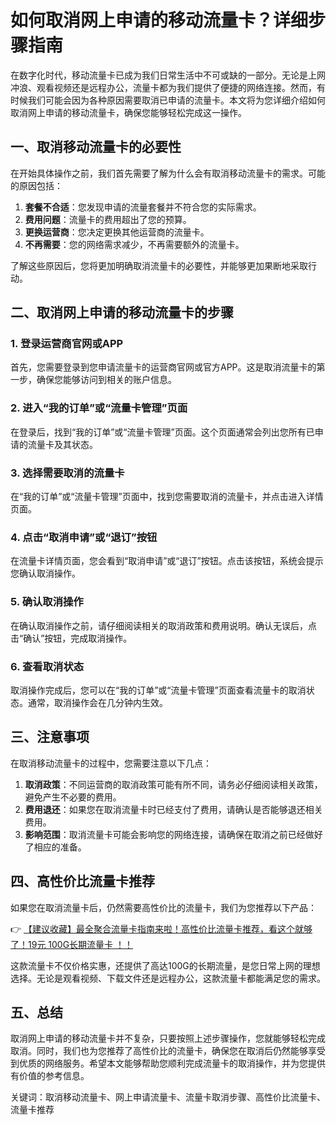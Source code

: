 # 如何取消网上申请的移动流量卡？详细步骤指南

在数字化时代，移动流量卡已成为我们日常生活中不可或缺的一部分。无论是上网冲浪、观看视频还是远程办公，流量卡都为我们提供了便捷的网络连接。然而，有时候我们可能会因为各种原因需要取消已申请的流量卡。本文将为您详细介绍如何取消网上申请的移动流量卡，确保您能够轻松完成这一操作。

## 一、取消移动流量卡的必要性

在开始具体操作之前，我们首先需要了解为什么会有取消移动流量卡的需求。可能的原因包括：

1. **套餐不合适**：您发现申请的流量套餐并不符合您的实际需求。
2. **费用问题**：流量卡的费用超出了您的预算。
3. **更换运营商**：您决定更换其他运营商的流量卡。
4. **不再需要**：您的网络需求减少，不再需要额外的流量卡。

了解这些原因后，您将更加明确取消流量卡的必要性，并能够更加果断地采取行动。

## 二、取消网上申请的移动流量卡的步骤

### 1. 登录运营商官网或APP

首先，您需要登录到您申请流量卡的运营商官网或官方APP。这是取消流量卡的第一步，确保您能够访问到相关的账户信息。

### 2. 进入“我的订单”或“流量卡管理”页面

在登录后，找到“我的订单”或“流量卡管理”页面。这个页面通常会列出您所有已申请的流量卡及其状态。

### 3. 选择需要取消的流量卡

在“我的订单”或“流量卡管理”页面中，找到您需要取消的流量卡，并点击进入详情页面。

### 4. 点击“取消申请”或“退订”按钮

在流量卡详情页面，您会看到“取消申请”或“退订”按钮。点击该按钮，系统会提示您确认取消操作。

### 5. 确认取消操作

在确认取消操作之前，请仔细阅读相关的取消政策和费用说明。确认无误后，点击“确认”按钮，完成取消操作。

### 6. 查看取消状态

取消操作完成后，您可以在“我的订单”或“流量卡管理”页面查看流量卡的取消状态。通常，取消操作会在几分钟内生效。

## 三、注意事项

在取消移动流量卡的过程中，您需要注意以下几点：

1. **取消政策**：不同运营商的取消政策可能有所不同，请务必仔细阅读相关政策，避免产生不必要的费用。
2. **费用退还**：如果您在取消流量卡时已经支付了费用，请确认是否能够退还相关费用。
3. **影响范围**：取消流量卡可能会影响您的网络连接，请确保在取消之前已经做好了相应的准备。

## 四、高性价比流量卡推荐

如果您在取消流量卡后，仍然需要高性价比的流量卡，我们为您推荐以下产品：

👉 [【建议收藏】最全聚合流量卡指南来啦！高性价比流量卡推荐，看这个就够了！19元 100G长期流量卡 ！！](https://bit.ly/Liuliangka)

这款流量卡不仅价格实惠，还提供了高达100G的长期流量，是您日常上网的理想选择。无论是观看视频、下载文件还是远程办公，这款流量卡都能满足您的需求。

## 五、总结

取消网上申请的移动流量卡并不复杂，只要按照上述步骤操作，您就能够轻松完成取消。同时，我们也为您推荐了高性价比的流量卡，确保您在取消后仍然能够享受到优质的网络服务。希望本文能够帮助您顺利完成流量卡的取消操作，并为您提供有价值的参考信息。

关键词：取消移动流量卡、网上申请流量卡、流量卡取消步骤、高性价比流量卡、流量卡推荐